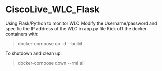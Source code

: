 # CiscoLive_WLC_Flask
Using Flask/Python to monitor WLC
Modify the Username/password and specific the IP address of the WLC in app.py file
Kick off the docker containers with:
> docker-compose up -d --build

To shutdown and clean up:
> docker-compose down --rmi all

